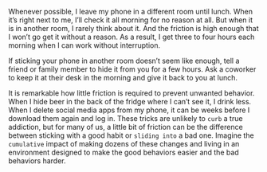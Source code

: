 Whenever possible, I leave my phone in a different room until
lunch. When it’s right next to me, I’ll check it all morning for no
reason at all. But when it is in another room, I rarely think about it.
And the friction is high enough that I won’t go get it without a reason.
As a result, I get three to four hours each morning when I can work
without interruption.

If sticking your phone in another room doesn’t seem like enough,
tell a friend or family member to hide it from you for a few hours. Ask
a coworker to keep it at their desk in the morning and give it back to
you at lunch.

It is remarkable how little friction is required to prevent unwanted
behavior. When I hide beer in the back of the fridge where I can’t see
it, I drink less. When I delete social media apps from my phone, it can
be weeks before I download them again and log in. These tricks are
unlikely to `curb` a true addiction, but for many of us, a little bit of
friction can be the difference between sticking with a good habit or
`sliding into` a bad one. Imagine the `cumulative` impact of making
dozens of these changes and living in an environment designed to
make the good behaviors easier and the bad behaviors harder.
